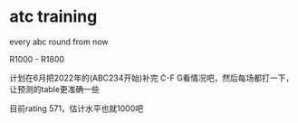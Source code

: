 # atc training
every abc round from now 

R1000 - R1800

计划在6月把2022年的(ABC234开始)补完 C-F G看情况吧，然后每场都打一下，让预测的table更准确一些

目前rating 571，估计水平也就1000吧
